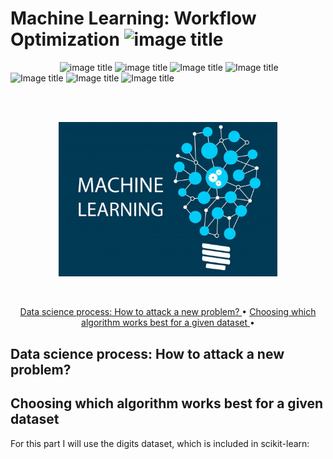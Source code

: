 # Machine Learning: Workflow Optimization ![image title](https://img.shields.io/badge/work-in%20progress-blue.svg)

&nbsp;&nbsp;&nbsp;&nbsp;&nbsp;&nbsp;&nbsp;&nbsp;&nbsp;&nbsp;&nbsp;&nbsp;&nbsp;&nbsp;&nbsp;&nbsp;&nbsp;&nbsp;&nbsp;
![image title](https://img.shields.io/badge/work-in%20progress-blue.svg) ![image title](https://img.shields.io/badge/statsmodels-v0.8.0-blue.svg) ![Image title](https://img.shields.io/badge/sklearn-0.19.1-orange.svg) ![Image title](https://img.shields.io/badge/seaborn-v0.8.1-yellow.svg) ![Image title](https://img.shields.io/badge/pandas-0.22.0-red.svg) ![Image title](https://img.shields.io/badge/numpy-1.14.2-green.svg) ![Image title](https://img.shields.io/badge/matplotlib-v2.1.2-orange.svg)
<br>

<br>
<br>
<p align="center">
  <img src="machine.jpeg" 
       width="350">
</p>
<br>


<p align="center">
  <a href="#dsp"> Data science process: How to attack a new problem? </a> •
  <a href="#cwa"> Choosing which algorithm works best for a given dataset </a> •
</p>


<a id = 'dsp'></a>
## Data science process: How to attack a new problem?


<a id = 'cwa'></a>
## Choosing which algorithm works best for a given dataset

For this part I will use the digits dataset, which is included in scikit-learn:


